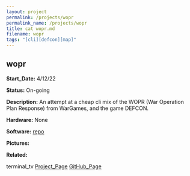 ```yaml
---
layout: project
permalink: /projects/wopr
permalink_name: /projects/wopr
title: cat wopr.md
filename: wopr
tags: "[cli][defcon][map]"
---
```

## wopr

**Start_Date:** 4/12/22

**Status:** On-going

**Description:** An attempt at a cheap cli mix of the WOPR (War Operation Plan Response) from WarGames, and the game DEFCON.

**Hardware:** None

**Software:** [repo](https://github.com/Jormungandr1105/wopr)

**Pictures:**

**Related:**

terminal_tv [Project_Page](/projects/terminal_tv) [GitHub_Page](https://github.com/Jormungandr1105/terminal-tv)

